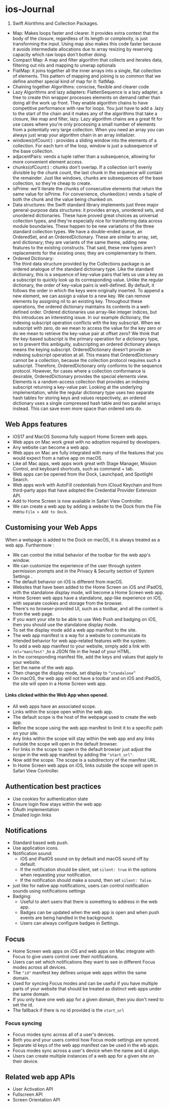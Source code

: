 # ios-Journal


1. Swift Alorithms and Collection Packages.
- Map: Makes loops faster and clearer. It provides extra context that the body of the closure, regardless of its length or complexity, is just transforming the input. Using map also makes this code faster because it avoids intermediate allocations due to array resizing by reserving capacity which raw loops don't bother doing.
- Compact Map: A map and filter algorithm that collects and iterates data, filtering out nils and mapping to unwrap optionals
- FlatMap: it joins together all the inner arrays into a single, flat collection of elements. This pattern of mapping and joining is so common that we define another special kind of map for it: flatMap. 
- Chaining together Algorithms: conscise, flexible and clearer code
- Lazy Algorithms and lazy adapters: FlattenSequence is a lazy adapter, a free to create thin wrapper processes elements on demand rather than doing all the work up front. They enable algorithm chains to have competitive performance with raw for loops. You just have to add a .lazy to the start of the chain and it makes any of the algorithms that take a closure, like map and filter, lazy. Lazy algorithm chains are a great fit for use cases where you're only processing a small number of elements from a potentially very large collection. When you need an array you can always just wrap your algorithm chain in an array initializer. 
- windows(ofCount:) : provides a sliding window into the elements of a collection. For each turn of the loop, window is just a subsequence of the base collection.
- adjacentPairs: vends a tuple rather than a subsequence, allowing for more convenient element access. 
- chunks(ofCount:) : chunks don't overlap. If a collection isn't evenly divisible by the chunk count, the last chunk in the sequence will contain the remainder. Just like windows, chunks are subsequences of the base collection, so they're cheap to create.
- isPrime: we'll iterate the chunks of consecutive elements that return the same value for isPrime. For convenience, chunked(on:) vends a tuple of both the chunk and the value being chunked on. 
- Data structures: the Swift standard library implements just three major general-purpose data structures: it provides arrays, unordered sets, and unordered dictionaries. These have proved great choices as universal collection types, and they're especially nice for transferring data across module boundaries. These happen to be new variations of the three standard collection types. We have a double-ended queue, an OrderedSet, and an OrderedDictionary. These are similar to array, set, and dictionary; they are variants of the same theme, adding new features to the existing constructs. That said, these new types aren't replacements for the existing ones; they are complementary to them. 
- Ordered Dictionary:  
The third data structure provided by the Collections package is an ordered analogue of the standard dictionary type. Like the standard dictionary, this is a sequence of key-value pairs that lets us use a key as a subscript to quickly look up its corresponding value. Unlike the regular dictionary, the order of key-value pairs is well-defined. By default, it follows the order in which the keys were originally inserted. To append a new element, we can assign a value to a new key. We can remove elements by assigning nil to an existing key. Throughout these operations, the ordered dictionary maintains its contents in a well-defined order.
Ordered dictionaries use array-like integer indices, but this introduces an interesting issue. In our example dictionary, the indexing subscript operation conflicts with the key subscript. When we subscript with zero, do we mean to access the value for the key zero or do we mean to retrieve the key-value pair at offset zero? We think that the key-based subscript is the primary operation for a dictionary type, so to prevent this ambiguity, subscripting an ordered dictionary always means the keying subscript. OrderedDictionary doesn't provide an indexing subscript operation at all. This means that OrderedDictionary cannot be a collection, because the collection protocol requires such a subscript. Therefore, OrderedDictionary only conforms to the sequence protocol. However, for cases where a collection conformance is desirable, OrderedDictionary provides the special elements view. Elements is a random-access collection that provides an indexing subscript returning a key-value pair. Looking at the underlying implementation, while the regular dictionary type uses two separate hash tables for storing keys and values respectively, an ordered dictionary uses a single compressed hash table and two parallel arrays instead. This can save even more space than ordered sets do.












## Web Apps features
- iOS17 and MacOS Sonoma fully support Home Screen web apps.
- Web apps on Mac work great with no adoption required by developers.
- Any website can become a web app. 
- Web apps on Mac are fully integrated with many of the features that you would expect from a native app on macOS.
- Like all Mac apps, web apps work great with Stage Manager, Mission Control, and keyboard shortcuts, such as command + tab.
- Web apps can be opened from the Dock, Launchpad, and Spotlight Search.
- Web apps work with AutoFill credentials from iCloud Keychain and from third-party apps that have adopted the Credential Provider Extension API.
- Add to Home Screen is now available in Safari View Controller.  
- We can create a web app by adding a website to the Dock from the File menu `File > Add to Dock`.


## Customising your Web Apps
When a webpage is added to the Dock on macOS, it is always treated as a web app. Furthermore : 
- We can control the initial behavior of the toolbar for the web app's window.
- We can customize the experience of the user through system permission prompts and in the Privacy & Security section of System Settings .
- The default behavior on iOS is different from macOS. 
- Websites that have been added to the Home Screen on iOS and iPadOS, with the standalone display mode, will become a Home Screen web app.
- Home Screen web apps have a standalone, app-like experience on iOS, with separate cookies and storage from the browser. 
- There's no browser-provided UI, such as a toolbar, and all the content is from the web page.
- If you want your site to be able to use Web Push and badging on iOS, then you should use the standalone display mode.
- To set the display mode add a web app manifest to the site. 
- The web app manifest is a way for a website to communicate its intended behavior for web app-related features with the system.
- To add a web app manifest to your website, simply add a link with `rel="manifest"` ,to a JSON file in the head of your HTML.
- In the corresponding manifest file, add the keys and values that apply to your website.
- Set the name of the web app.
- Then change the display mode, set display to `“standalone”`
- On macOS, the web app will not have a toolbar and on iOS and iPadOS, the site will open in a Home Screen web app.

#### Links clicked within the Web App when opened.
- All web apps have an associated scope. 
- Links within the scope open within the web app. 
- The default scope is the host of the webpage used to create the web app. 
- Refine the scope using the web app manifest to limit it to a specific path on your site.
- Any links within the scope will stay within the web app and any links outside the scope will open in the default browser. 
- For links in the scope to open in the default browser just adjust the scope in the web app manifest by adding the `"start_url"`. 
- Now add the scope. The scope is a subdirectory of the manifest URL.
- In Home Screen web apps on iOS, links outside the scope will open in Safari View Controller.


## Authentication best practices

- Use cookies for authentication state
- Ensure login flow stays within the web app
- OAuth implementation
- Emailed login links

## Notifications
- Standard based web push.
- Use application icons.
- Notification sound: 
  - iOS and iPadOS sound on by default and macOS sound off by default. 
  - If the notification should be silent, set `silent: true` in the options when requesting your notification. 
  - If the notification should make a sound, then set `silent: false`.
- just like for native app notifications, users can control notification sounds using notifications settings
- Badging:
  - Useful to alert users that there is something to address in the web app.
  - Badges can be updated when the web app is open and when push events are being handled in the background. 
  - Users can always configure badges in Settings.


## Focus 
- Home Screen web apps on iOS and web apps on Mac integrate with Focus to give users control over their notifications.
- Users can set which notifications they want to see in different Focus modes across all devices. 
- The `"id"` manifest key defines unique web apps within the same domain.
- Used for syncing Focus modes and can be useful if you have multiple parts of your website that should be treated as distinct web apps under the same domain.
- If you only have one web app for a given domain, then you don't need to set the id.
- The fallback if there is no id provided is the `start_url`

### Focus syncing
- Focus modes sync across all of a user's devices.
- Both you and your users control how Focus mode settings are synced.
- Separate id keys of the web app manifest can be used in the wb apps.
- Focus modes sync across a user's device when the name and id align.
- Users can create multiple instances of a web app for a given site on their device.


## Related web app APIs
- User Activation API
- Fullscreen API
- Screen Orientation API








